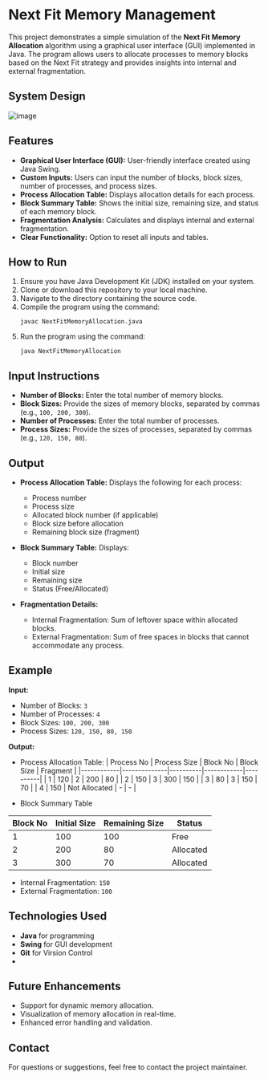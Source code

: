 # Next Fit Memory Management

This project demonstrates a simple simulation of the **Next Fit Memory Allocation** algorithm using a graphical user interface (GUI) implemented in Java. The program allows users to allocate processes to memory blocks based on the Next Fit strategy and provides insights into internal and external fragmentation.

## System Design 
![image](https://github.com/user-attachments/assets/d4f39a23-e4f2-479e-b376-702c7caff9f7)

## Features

- **Graphical User Interface (GUI):** User-friendly interface created using Java Swing.
- **Custom Inputs:** Users can input the number of blocks, block sizes, number of processes, and process sizes.
- **Process Allocation Table:** Displays allocation details for each process.
- **Block Summary Table:** Shows the initial size, remaining size, and status of each memory block.
- **Fragmentation Analysis:** Calculates and displays internal and external fragmentation.
- **Clear Functionality:** Option to reset all inputs and tables.

## How to Run

1. Ensure you have Java Development Kit (JDK) installed on your system.
2. Clone or download this repository to your local machine.
3. Navigate to the directory containing the source code.
4. Compile the program using the command:
   ```
   javac NextFitMemoryAllocation.java
   ```
5. Run the program using the command:
   ```
   java NextFitMemoryAllocation
   ```

## Input Instructions

- **Number of Blocks:** Enter the total number of memory blocks.
- **Block Sizes:** Provide the sizes of memory blocks, separated by commas (e.g., `100, 200, 300`).
- **Number of Processes:** Enter the total number of processes.
- **Process Sizes:** Provide the sizes of processes, separated by commas (e.g., `120, 150, 80`).

## Output

- **Process Allocation Table:** Displays the following for each process:
  - Process number
  - Process size
  - Allocated block number (if applicable)
  - Block size before allocation
  - Remaining block size (fragment)
  
- **Block Summary Table:** Displays:
  - Block number
  - Initial size
  - Remaining size
  - Status (Free/Allocated)

- **Fragmentation Details:**
  - Internal Fragmentation: Sum of leftover space within allocated blocks.
  - External Fragmentation: Sum of free spaces in blocks that cannot accommodate any process.

## Example

**Input:**
- Number of Blocks: `3`
- Number of Processes: `4`
- Block Sizes: `100, 200, 300`
- Process Sizes: `120, 150, 80, 150`

**Output:**
- Process Allocation Table:
  | Process No | Process Size | Block No | Block Size | Fragment |
  |------------|--------------|----------|------------|----------|
  | 1          | 120          | 2        | 200        | 80       |
  | 2          | 150          | 3        | 300        | 150      |
  | 3          | 80           | 3        | 150        | 70       |
  | 4          | 150           | Not Allocated | -      | -        |

 - Block Summary Table

| Block No   | Initial Size | Remaining Size | Status       | 
|------------|--------------|----------------|--------------|
| 1          | 100          | 100            | Free         |
| 2          | 200          | 80             | Allocated    |
| 3          | 300          | 70             | Allocated    |

- Internal Fragmentation: `150`
- External Fragmentation: `100`

## Technologies Used

- **Java** for programming
- **Swing** for GUI development
- **Git** for Virsion Control
- 
## Future Enhancements

- Support for dynamic memory allocation.
- Visualization of memory allocation in real-time.
- Enhanced error handling and validation.

## Contact

For questions or suggestions, feel free to contact the project maintainer.


